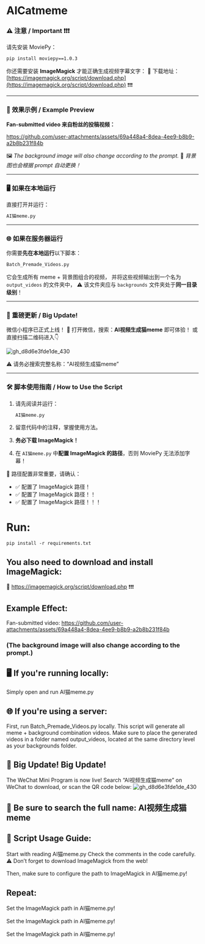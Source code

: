 # AICatmeme


### ⚠️ 注意 / Important ❗❗❗

请先安装 MoviePy：

```bash
pip install moviepy==1.0.3
```

你还需要安装 **ImageMagick** 才能正确生成视频字幕文字：
🔗 下载地址：[https://imagemagick.org/script/download.php](https://imagemagick.org/script/download.php) ❗❗❗

---

### 🎥 效果示例 / Example Preview

**Fan-submitted video 来自粉丝的投稿视频：**


https://github.com/user-attachments/assets/69a448a4-8dea-4ee9-b8b9-a2b8b231f84b



🖼️ *The background image will also change according to the prompt.*
📌 *背景图也会根据 prompt 自动更换！*

---

### 🖥 如果在本地运行

直接打开并运行：

```bash
AI猫meme.py
```

---

### 🌐 如果在服务器运行
你需要**先在本地运行**以下脚本：

```bash
Batch_Premade_Videos.py
```

它会生成所有 meme + 背景图组合的视频，
并将这些视频输出到一个名为 `output_videos` 的文件夹中，
⚠️ 该文件夹应与 `backgrounds` 文件夹处于**同一目录级别**！

---

### 🚀 重磅更新 / Big Update!

微信小程序已正式上线！
📱 打开微信，搜索：**AI视频生成猫meme** 即可体验！
或直接扫描二维码进入👇

![gh\_d8d6e3fde1de\_430](https://github.com/user-attachments/assets/4d2ec73b-c029-4d11-beb4-95c45fd2d9fc)

⚠️ 请务必搜索完整名称：“AI视频生成猫meme”

---

### 🛠 脚本使用指南 / How to Use the Script

1. 请先阅读并运行：

   ```bash
   AI猫meme.py
   ```

2. 留意代码中的注释，掌握使用方法。

3. **务必下载 ImageMagick！**

4. 在 `AI猫meme.py` 中**配置 ImageMagick 的路径**，否则 MoviePy 无法添加字幕！

📌 路径配置非常重要，请确认：

* ✅ 配置了 ImageMagick 路径！
* ✅ 配置了 ImageMagick 路径！！
* ✅ 配置了 ImageMagick 路径！！！


# Run:
`pip install -r requirements.txt`

## You also need to download and install ImageMagick:
🔗 https://imagemagick.org/script/download.php ❗❗❗

## Example Effect:
Fan-submitted video:
https://github.com/user-attachments/assets/69a448a4-8dea-4ee9-b8b9-a2b8b231f84b

### (The background image will also change according to the prompt.)

## 🖥 If you're running locally:
Simply open and run AI猫meme.py

## 🌐 If you're using a server:
First, run Batch_Premade_Videos.py locally.
This script will generate all meme + background combination videos.
Make sure to place the generated videos in a folder named output_videos,
located at the same directory level as your backgrounds folder.

## 🚀 Big Update! Big Update!
The WeChat Mini Program is now live!
Search “AI视频生成猫meme” on WeChat to download,
or scan the QR code below:
![gh_d8d6e3fde1de_430](https://github.com/user-attachments/assets/4d2ec73b-c029-4d11-beb4-95c45fd2d9fc)

## 📌 Be sure to search the full name: AI视频生成猫meme

## 📜 Script Usage Guide:
Start with reading AI猫meme.py
Check the comments in the code carefully.
⚠️ Don’t forget to download ImageMagick from the web!

Then, make sure to configure the path to ImageMagick in AI猫meme.py!

## Repeat:

Set the ImageMagick path in AI猫meme.py!

Set the ImageMagick path in AI猫meme.py!

Set the ImageMagick path in AI猫meme.py!


